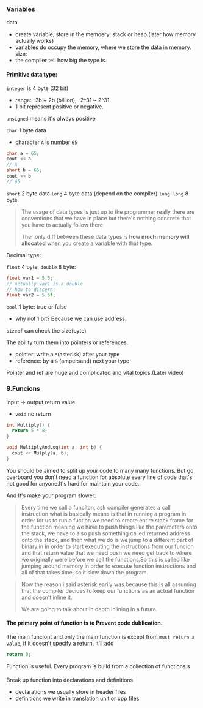 ### Variables
data
- create variable, store in the memoery: stack or heap.(later how memory actually works)
- variables do occupy the memory, where we store the data in memory.
size:
- the compiler tell how big the type is.

#### Primitive data type:

`integer` is 4 byte (32 bit)
- range: -2b ~ 2b (billion), -2^31 ~ 2^31.
- 1 bit represent positive or negative.

`unsigned` means it's always positive

`char` 1 byte data
- character `A` is number `65`
```cpp
char a = 65;
cout << a
// A
short b = 65;
cout << b
// 65
```
`short` 2 byte data
`long` 4 byte data (depend on the compiler)
`long long` 8 byte

> The usage of data types is just up to the programmer really there are conventions that we have in place but there's nothing concrete that you have to actually follow there
> 
> Ther only diff between these data types is **how much memory will allocated** when you create a variable with that type.

Decimal type:

`float` 4 byte, `double` 8 byte:
```cpp
float var1 = 5.5;
// actually var1 is a double
// how to discern:
float var2 = 5.5f;
```

`bool` 1 byte: true or false
- why not 1 bit? Because we can use address.

`sizeof` can check the size(byte)

The ability turn them into pointers or references.
- pointer: write a `*`(asterisk) after your type
- reference: by a `&` (ampersand) next your type

Pointer and ref are huge and complicated and vital topics.(Later video)

### 9.Funcions
input -> output
return value
- `void` no return

```cpp
int Multiply() {
  return 5 * 8;
}

void MultiplyAndLog(int a, int b) {
  cout << Mulply(a, b); 
}
```

You should be aimed to split up your code to many many functions.
But go overboard you don't need a function for absolute every line of code that's not good for anyone.It's hard for maintain your code.

And It's make your program slower:
> Every time we call a funciton, ask compiler generates a call instruction what is basically means is that in running a program in order for us to run a fuction we need to create entire stack frame for the function meaning we have to push things like the parameters onto the stack, we have to also push something called returned address onto the stack, and then what we do is we jump to a different part of binary in in order to start executing the instructions from our funcion and that return value that we need push we need get back to where we originally were before we call the functions.So this is called like jumping around memory in order to execute function instructions and all of that takes time, so it slow down the program.

> Now the reason i said asterisk earily was because this is all assuming that the compiler decides to keep our functions as an actual function and doesn't inline it.
>
> We are going to talk about in depth inlining in a future.

####  The primary point of function is to Prevent code dublication.

The main funciont and only the main function is except from `must return a value`, if it doesn't specify a return, it'll add 
```cpp
return 0;
```

Function is useful. Every program is build from a collection of functions.s

####
Break up function into declarations and definitions
- declarations we usually store in header files
- definitions we write in translation unit or cpp files